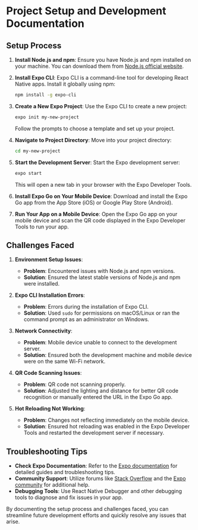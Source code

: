 # Project Setup and Development Documentation

## Setup Process

1. **Install Node.js and npm**: Ensure you have Node.js and npm installed on your machine. You can download them from [Node.js official website](https://nodejs.org/).

2. **Install Expo CLI**: Expo CLI is a command-line tool for developing React Native apps. Install it globally using npm:
    ```sh
    npm install -g expo-cli
    ```

3. **Create a New Expo Project**: Use the Expo CLI to create a new project:
    ```sh
    expo init my-new-project
    ```
    Follow the prompts to choose a template and set up your project.

4. **Navigate to Project Directory**: Move into your project directory:
    ```sh
    cd my-new-project
    ```

5. **Start the Development Server**: Start the Expo development server:
    ```sh
    expo start
    ```
    This will open a new tab in your browser with the Expo Developer Tools.

6. **Install Expo Go on Your Mobile Device**: Download and install the Expo Go app from the App Store (iOS) or Google Play Store (Android).

7. **Run Your App on a Mobile Device**: Open the Expo Go app on your mobile device and scan the QR code displayed in the Expo Developer Tools to run your app.

## Challenges Faced

1. **Environment Setup Issues**: 
    - **Problem**: Encountered issues with Node.js and npm versions.
    - **Solution**: Ensured the latest stable versions of Node.js and npm were installed.

2. **Expo CLI Installation Errors**:
    - **Problem**: Errors during the installation of Expo CLI.
    - **Solution**: Used `sudo` for permissions on macOS/Linux or ran the command prompt as an administrator on Windows.

3. **Network Connectivity**:
    - **Problem**: Mobile device unable to connect to the development server.
    - **Solution**: Ensured both the development machine and mobile device were on the same Wi-Fi network.

4. **QR Code Scanning Issues**:
    - **Problem**: QR code not scanning properly.
    - **Solution**: Adjusted the lighting and distance for better QR code recognition or manually entered the URL in the Expo Go app.

5. **Hot Reloading Not Working**:
    - **Problem**: Changes not reflecting immediately on the mobile device.
    - **Solution**: Ensured hot reloading was enabled in the Expo Developer Tools and restarted the development server if necessary.

## Troubleshooting Tips

- **Check Expo Documentation**: Refer to the [Expo documentation](https://docs.expo.dev/) for detailed guides and troubleshooting tips.
- **Community Support**: Utilize forums like [Stack Overflow](https://stackoverflow.com/questions/tagged/expo) and the [Expo community](https://forums.expo.dev/) for additional help.
- **Debugging Tools**: Use React Native Debugger and other debugging tools to diagnose and fix issues in your app.

By documenting the setup process and challenges faced, you can streamline future development efforts and quickly resolve any issues that arise.
